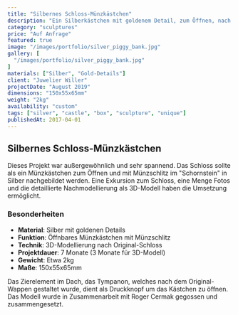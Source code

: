 ```yaml
---
title: "Silbernes Schloss-Münzkästchen"
description: "Ein Silberkästchen mit goldenem Detail, zum Öffnen, nach einem Schloss modelliert. Ein außergewöhnliches Projekt mit Münzschlitz im Schornstein."
category: "sculptures"
price: "Auf Anfrage"
featured: true
image: "/images/portfolio/silver_piggy_bank.jpg"
gallery: [
  "/images/portfolio/silver_piggy_bank.jpg"
]
materials: ["Silber", "Gold-Details"]
client: "Juwelier Willer"
projectDate: "August 2019"
dimensions: "150x55x65mm"
weight: "2kg"
availability: "custom"
tags: ["silver", "castle", "box", "sculpture", "unique"]
publishedAt: 2017-04-01
---
```


## Silbernes Schloss-Münzkästchen

Dieses Projekt war außergewöhnlich und sehr spannend. Das Schloss sollte als ein Münzkästchen zum Öffnen und mit Münzschlitz im "Schornstein" in Silber nachgebildet werden. Eine Exkursion zum Schloss, eine Menge Fotos und die detaillierte Nachmodellierung als 3D-Modell haben die Umsetzung ermöglicht.

### Besonderheiten

- **Material**: Silber mit goldenen Details
- **Funktion**: Öffnbares Münzkästchen mit Münzschlitz
- **Technik**: 3D-Modellierung nach Original-Schloss
- **Projektdauer**: 7 Monate (3 Monate für 3D-Modell)
- **Gewicht**: Etwa 2kg
- **Maße**: 150x55x65mm

Das Zierelement im Dach, das Tympanon, welches nach dem Original-Wappen gestaltet wurde, dient als Druckknopf um das Kästchen zu öffnen. Das Modell wurde in Zusammenarbeit mit Roger Cermak gegossen und zusammengesetzt.
